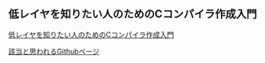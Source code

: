 ##  低レイヤを知りたい人のためのCコンパイラ作成入門


[低レイヤを知りたい人のためのCコンパイラ作成入門](https://www.sigbus.info/compilerbook#)

[該当と思われるGithubページ](https://github.com/rui314/9cc)